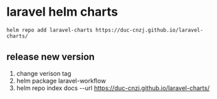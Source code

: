 # laravel helm charts

`helm repo add laravel-charts https://duc-cnzj.github.io/laravel-charts/`

## release new version

1. change verison tag
2. helm package laravel-workflow
3. helm repo index docs --url https://duc-cnzj.github.io/laravel-charts/
